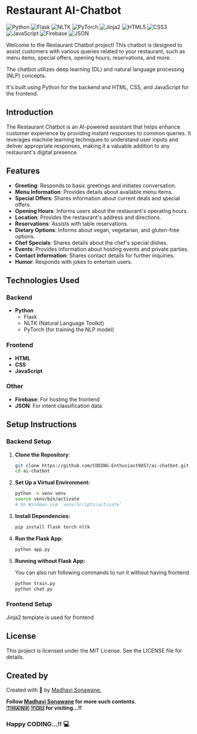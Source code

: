 # Restaurant AI-Chatbot

![Python](https://img.shields.io/badge/Python-3776AB?style=for-the-badge&logo=python&logoColor=white)
![Flask](https://img.shields.io/badge/Flask-000000?style=for-the-badge&logo=flask&logoColor=white)
![NLTK](https://img.shields.io/badge/NLTK-0277BD?style=for-the-badge&logo=python&logoColor=white)
![PyTorch](https://img.shields.io/badge/PyTorch-EE4C2C?style=for-the-badge&logo=pytorch&logoColor=white)
![Jinja2](https://img.shields.io/badge/Jinja2-B41717?style=for-the-badge&logo=jinja&logoColor=white)
![HTML5](https://img.shields.io/badge/HTML5-E34F26?style=for-the-badge&logo=html5&logoColor=white)
![CSS3](https://img.shields.io/badge/CSS3-1572B6?style=for-the-badge&logo=css3&logoColor=white)
![JavaScript](https://img.shields.io/badge/JavaScript-F7DF1E?style=for-the-badge&logo=javascript&logoColor=black)
![Firebase](https://img.shields.io/badge/Firebase-FFCA28?style=for-the-badge&logo=firebase&logoColor=black)
![JSON](https://img.shields.io/badge/JSON-000000?style=for-the-badge&logo=json&logoColor=white)

Welcome to the Restaurant Chatbot project! This chatbot is designed to assist customers with various queries related to your restaurant, such as menu items, special offers, opening hours, reservations, and more. 

The chatbot utilizes deep learning (DL) and natural language processing (NLP) concepts.

It's built using Python for the backend and HTML, CSS, and JavaScript for the frontend.

## Introduction

The Restaurant Chatbot is an AI-powered assistant that helps enhance customer experience by providing instant responses to common queries. It leverages machine learning techniques to understand user inputs and deliver appropriate responses, making it a valuable addition to any restaurant's digital presence.

## Features

- **Greeting**: Responds to basic greetings and initiates conversation.
- **Menu Information**: Provides details about available menu items.
- **Special Offers**: Shares information about current deals and special offers.
- **Opening Hours**: Informs users about the restaurant's operating hours.
- **Location**: Provides the restaurant's address and directions.
- **Reservations**: Assists with table reservations.
- **Dietary Options**: Informs about vegan, vegetarian, and gluten-free options.
- **Chef Specials**: Shares details about the chef's special dishes.
- **Events**: Provides information about hosting events and private parties.
- **Contact Information**: Shares contact details for further inquiries.
- **Humor**: Responds with jokes to entertain users.

## Technologies Used

### Backend
- **Python**
  - Flask
  - NLTK (Natural Language Toolkit)
  - PyTorch (for training the NLP model)

### Frontend
- **HTML**
- **CSS**
- **JavaScript**

### Other
- **Firebase**: For hosting the frontend
- **JSON**: For intent classification data

## Setup Instructions

### Backend Setup

1. **Clone the Repository**:

   ```sh
   git clone https://github.com/CODING-Enthusiast9857/ai-chatbot.git
   cd ai-chatbot
2. **Set Up a Virtual Environment:**

    ```sh
    python -m venv venv
    source venv/bin/activate  
    # On Windows use `venv\Scripts\activate`
    ```

3. **Install Dependencies:**

    ```sh
    pip install flask torch nltk
    ```

4. **Run the Flask App:**

    ```sh
    python app.py
    ```

5. **Running without Flask App:**

    You can also run following commands to run it without having frontend
    ```sh
    python train.py
    python chat.py
    ```

### Frontend Setup

Jinja2 template is used for frontend


## License
This project is licensed under the MIT License. See the LICENSE file for details.


## Created by
Created with &#129293; by <a href="https://github.com/CODING-Enthusiast9857" target="_blank">Madhavi Sonawane.</a>

<b>Follow <a href="https://github.com/CODING-Enthusiast9857" target="_blank">Madhavi Sonawane</a> for more such contents. 
<br> 🇹​​​​​🇭​​​​​🇦​​​​​🇳​​​​​🇰​​​​​ 🇾​​​​​🇴​​​​​🇺​​​​​ for visiting...!!</b> 
<br>

### Happy CODING...!! 💻